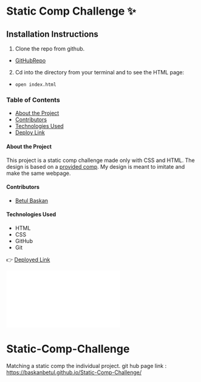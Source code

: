 # Static Comp Challenge ✨

## Installation Instructions

1. Clone the repo from github.
- [GitHubRepo](https://github.com/Baskanbetul/Static-Comp-Challenge)
2. Cd into the directory from your terminal and to see the HTML page:
- `open index.html`

### Table of Contents
- [About the Project](#about-the-project)
- [Contributors](#contributors)
- [Technologies Used](#technologies-used)
- [Deploy Link](#deploy-link)

#### About the Project

This project is a static comp challenge made only with CSS and HTML. The design is based on a [provided comp](https://frontend.turing.edu/projects/M2-static-comp-challenge.html).
My design is meant to imitate and make the same webpage.

#### Contributors
 - [Betul Baskan](https://github.com/Baskanbetul)

#### Technologies Used
- HTML
- CSS
- GitHub
- Git

👉 [Deployed Link](https://maddielaw.github.io/StaticComp/)

![Screen Shot 2022-05-28 at 11.00.52 PM](file:///Users/betulbaskan/turing/mod2/static-comp/index.html)

# Static-Comp-Challenge
Matching a static comp the individual project.
git hub page link : https://baskanbetul.github.io/Static-Comp-Challenge/

